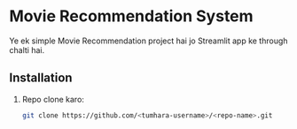 # Movie Recommendation System

Ye ek simple Movie Recommendation project hai jo Streamlit app ke through chalti hai.

## Installation
1. Repo clone karo:
   ```bash
   git clone https://github.com/<tumhara-username>/<repo-name>.git

  
